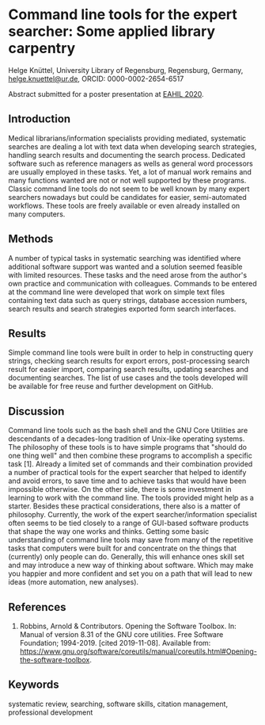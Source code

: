 ﻿Command line tools for the expert searcher: Some applied library carpentry
================================================================================

Helge Knüttel, University Library of Regensburg, Regensburg, Germany, helge.knuettel@ur.de, ORCID: 0000-0002-2654-6517

Abstract submitted for a poster presentation at [EAHIL 2020](https://eahil2020.wordpress.com/).

## Introduction

Medical librarians/information specialists providing mediated, systematic searches are dealing a lot with text data when developing search strategies, handling search results and documenting the search process. Dedicated software such as reference managers as wells as general word processors are usually employed in these tasks. Yet, a lot of manual work remains and many functions wanted are not or not well supported by these programs. Classic command line tools do not seem to be well known by many expert searchers nowadays but could be candidates for easier, semi-automated workflows. These tools are freely available or even already installed on many computers.

## Methods

A number of typical tasks in systematic searching was identified where additional software support was wanted and a solution seemed feasible with limited resources. These tasks and the need arose from the author's own practice and communication with colleagues. Commands to be entered at the command line were developed that work on simple text files containing text data such as query strings, database accession numbers, search results and search strategies exported form search interfaces.

## Results

Simple command line tools were built in order to help in constructing query strings, checking search results for export errors, post-processing search result for easier import, comparing search results, updating searches and documenting searches. The list of use cases and the tools developed will be available for free reuse and further development on GitHub.

## Discussion

Command line tools such as the bash shell and the GNU Core Utilities are descendants of a decades-long tradition of Unix-like operating systems. The philosophy of these tools is to have simple programs that "should do one thing well" and then combine these programs to accomplish a specific task [1]. Already a limited set of commands and their combination provided a number of practical tools for the expert searcher that helped to identify and avoid errors, to save time and to achieve tasks that would have been impossible otherwise. On the other side, there is some investment in learning to work with the command line. The tools provided might help as a starter. 
Besides these practical considerations, there also is a matter of philosophy. Currently, the work of the expert searcher/information specialist often seems to be tied closely to a range of GUI-based software products that shape the way one works and thinks. Getting some basic understanding of command line tools may save from many of the repetitive tasks that computers were built for and concentrate on the things that (currently) only people can do. Generally, this will enhance ones skill set and may introduce a new way of thinking about software. Which may make you happier and more confident and set you on a path that will lead to new ideas (more automation, new analyses).


## References

1. Robbins, Arnold & Contributors. Opening the Software Toolbox. In: Manual of version 8.31 of the GNU core utilities. Free Software Foundation; 1994-2019. [cited 2019-11-08]. Available from: https://www.gnu.org/software/coreutils/manual/coreutils.html#Opening-the-software-toolbox. 

## Keywords

systematic review, searching, software skills, citation management, professional development
